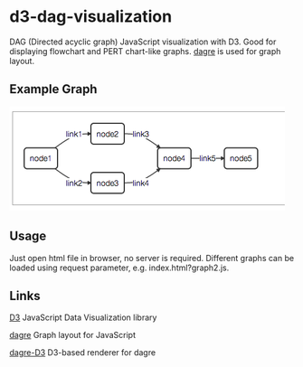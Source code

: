 d3-dag-visualization
===============

DAG (Directed acyclic graph) JavaScript visualization with D3.
Good for displaying flowchart and PERT chart-like graphs.
[dagre](https://github.com/cpettitt/dagre) is used for graph layout.

## Example Graph

![DAG Visualization](doc/graph.png "DAG Visualization")

## Usage

 Just open html file in browser, no server is required.
 Different graphs can be loaded using request parameter, e.g. index.html?graph2.js.

## Links

[D3](https://github.com/mbostock/d3) JavaScript Data Visualization library

[dagre](https://github.com/cpettitt/dagre) Graph layout for JavaScript

[dagre-D3](https://github.com/cpettitt/dagre-d3) D3-based renderer for dagre